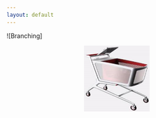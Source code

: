 ```yaml
---
layout: default
---
```


![Branching]<div align=center><img width="150" height="150" src="imgs/cart1.png"/></div>